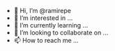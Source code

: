 - 👋 Hi, I’m @ramirepe
- 👀 I’m interested in ...
- 🌱 I’m currently learning ...
- 💞️ I’m looking to collaborate on ...
- 📫 How to reach me ...

<!---
ramirepe/ramirepe is a ✨ special ✨ repository because its `README.md` (this file) appears on your GitHub profile.
You can click the Preview link to take a look at your changes.
--->
